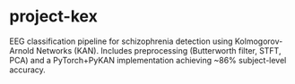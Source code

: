# project-kex
EEG classification pipeline for schizophrenia detection using Kolmogorov-Arnold Networks (KAN). Includes preprocessing (Butterworth filter, STFT, PCA) and a PyTorch+PyKAN implementation achieving ~86% subject-level accuracy.
